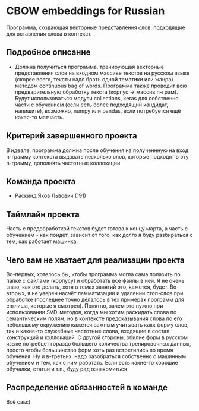 # CBOW embeddings for Russian

Программа, создающая векторные представления слов, подходящие для вставления слова в контекст.

## Подробное описание

- Должна получиться программа, тренирующая векторные представления слов на входном массиве текстов на русском языке (скорее всего, тексты надо брать одной тематики или жанра) методом continuous bag of words. Программа также проводит всю предварительную обработку текста (корпус -> массив n-грам). Будут использоваться модули collections, keras для собственно части с обучением (если есть более подходящий кандидат, напишите), возможно, numpy или pandas, если потребуется ещё какая-то матчасть. 

## Критерий завершенного проекта

В идеале, программа должна после обучения на полученнную на вход n-грамму контекста выдавать несколько слов, которые подходят в эту n-грамму, дополнять частотные коллокации

## Команда проекта

- Раскинд Яков Львович (191)

## Таймлайн проекта

Часть с предобработкой текстов будет готова к концу марта, а часть с обучением - как пойдёт, зависит от того, как долго я буду разбираться с тем, как работает машинка.

## Чего вам не хватает для реализации проекта

Во-первых, хотелось бы, чтобы программа могла сама полазить по папке с файлами (корпусу) и обработать все файлы в ней. Я не очень знаю, как это делать, хотя в темах занятий это, кажется, будет.
Во-вторых, я не уверен насчёт лемматизации и удалении стоп-слов при обработке (последнее точно делалось в тех примерах программ для енглиша, которые я смотрел). Понятно, зачем это нужно при использовании SVD-методов, когда мы хотим раскидать слова по семантическим полям, но в контексте предсказывания слова по его небольшому окружению кажется важным учитывать какк форму слов, так и какие-то служебные частотные слова, входящие в состав конструкций и коллокаций. С другой стороны, обилие форм в русском языке потребцет гораздо большего количества тренировочных данных, просто чтобы большинство форм хоть раз встретились во время обучения.
Ну и в-третьих, надо разобраться собственно с машинным обучением и тем, как с ним работать. Если есть какие-то хорошие обучалки, статьи и т.п., буду рад ознакомиться
## Распределение обязанностей в команде

Всё сам:)
